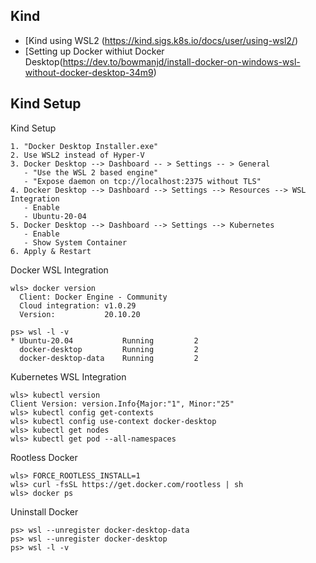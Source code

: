 ## Kind

- [Kind using WSL2 (https://kind.sigs.k8s.io/docs/user/using-wsl2/)
- [Setting up Docker withiut Docker Desktop(https://dev.to/bowmanjd/install-docker-on-windows-wsl-without-docker-desktop-34m9)

## Kind Setup

Kind Setup

```
1. "Docker Desktop Installer.exe"
2. Use WSL2 instead of Hyper-V
3. Docker Desktop --> Dashboard -- > Settings -- > General
   - "Use the WSL 2 based engine"
   - "Expose daemon on tcp://localhost:2375 without TLS"
4. Docker Desktop --> Dashboard --> Settings --> Resources --> WSL Integration
   - Enable
   - Ubuntu-20-04
5. Docker Desktop --> Dashboard --> Settings --> Kubernetes
   - Enable
   - Show System Container
6. Apply & Restart
```
Docker WSL Integration

```Shell
wls> docker version
  Client: Docker Engine - Community
  Cloud integration: v1.0.29
  Version:           20.10.20
 
ps> wsl -l -v
* Ubuntu-20.04           Running         2
  docker-desktop         Running         2
  docker-desktop-data    Running         2
```

Kubernetes WSL Integration

```Shell
wls> kubectl version
Client Version: version.Info{Major:"1", Minor:"25"
wls> kubectl config get-contexts
wls> kubectl config use-context docker-desktop
wls> kubectl get nodes
wls> kubectl get pod --all-namespaces
```
Rootless Docker

```Shell
wls> FORCE_ROOTLESS_INSTALL=1
wls> curl -fsSL https://get.docker.com/rootless | sh
wls> docker ps
```
Uninstall Docker

```Shell
ps> wsl --unregister docker-desktop-data
ps> wsl --unregister docker-desktop
ps> wsl -l -v
```
